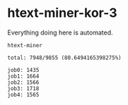 # htext-miner-kor-3

Everything doing here is automated.

```
htext-miner

total: 7948/9855 (80.6494165398275%)

job0: 1435
job1: 1664
job2: 1566
job3: 1718
job4: 1565
```